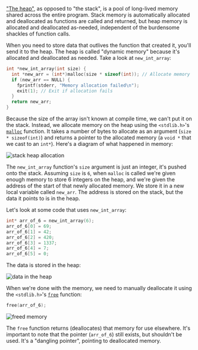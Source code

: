["The heap"](https://en.wikipedia.org/wiki/Memory_management#Dynamic_memory_allocation), as opposed to "the stack", is a pool of long-lived memory shared across the entire program. Stack memory is automatically allocated and deallocated as functions are called and returned, but heap memory is allocated and deallocated as-needed, independent of the burdensome shackles of function calls.

When you need to store data that outlives the function that created it, you'll send it to the heap. The heap is called "dynamic memory" because it's allocated and deallocated as needed. Take a look at `new_int_array`:

```c
int *new_int_array(int size) {
  int *new_arr = (int*)malloc(size * sizeof(int)); // Allocate memory
  if (new_arr == NULL) {
    fprintf(stderr, "Memory allocation failed\n");
    exit(1); // Exit if allocation fails
  }
  return new_arr;
}
```

Because the size of the array isn't known at compile time, we can't put it on the stack. Instead, we allocate memory on the heap using the `<stdlib.h>`'s [`malloc`](https://en.cppreference.com/w/c/memory/malloc) function. It takes a number of bytes to allocate as an argument (`size * sizeof(int)`) and returns a pointer to the allocated memory (a `void *` that we cast to an `int*`). Here's a diagram of what happened in memory:

![stack heap allocation](https://storage.googleapis.com/qvault-webapp-dynamic-assets/course_assets/Zs3j5Gx.png)

The `new_int_array` function's `size` argument is just an integer, it's pushed onto the stack. Assuming `size` is `6`, when `malloc` is called we're given enough memory to store 6 integers on the heap, and we're given the address of the start of that newly allocated memory. We store it in a new local variable called `new_arr`. The address is stored on the stack, but the data it points to is in the heap.

Let's look at some code that uses `new_int_array`:

```c
int* arr_of_6 = new_int_array(6);
arr_of_6[0] = 69;
arr_of_6[1] = 42;
arr_of_6[2] = 420;
arr_of_6[3] = 1337;
arr_of_6[4] = 7;
arr_of_6[5] = 0;
```

The data is stored in the heap:

![data in the heap](https://storage.googleapis.com/qvault-webapp-dynamic-assets/course_assets/EMiGiVr.png)

When we're done with the memory, we need to manually deallocate it using the `<stdlib.h>`'s [`free`](https://en.cppreference.com/w/c/memory/free) function:

```c
free(arr_of_6);
```

![freed memory](https://storage.googleapis.com/qvault-webapp-dynamic-assets/course_assets/GSgP7bn.png)

The `free` function returns (deallocates) that memory for use elsewhere. It's important to note that the pointer (`arr_of_6`) still exists, but shouldn't be used. It's a "dangling pointer", pointing to deallocated memory.